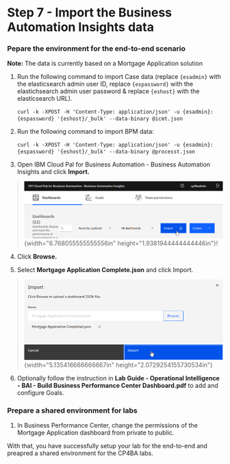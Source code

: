 # Step 7 - Import the Business Automation Insights data

### Pepare the environment for the end-to-end scenario

**Note:** The data is currently based on a Mortgage Application solution

1. Run the following command to import Case data (replace `{esadmin}` with the elasticsearch admin user ID, replace `{espassword}` with the elastichsearch admin user password & replace `{eshost}` with the elasticsearch URL).

   ```
   curl -k -XPOST -H 'Content-Type: application/json' -u {esadmin}:{espassword} '{eshost}/_bulk' --data-binary @icmt.json
   ```

2. Run the following command to import BPM data:

   ```
   curl -k -XPOST -H 'Content-Type: application/json' -u {esadmin}:{espassword} '{eshost}/_bulk' --data-binary @processt.json
   ```
3.  Open IBM Cloud Pal for Business Automation - Business Automation Insights and click **Import.**

> ![](images/BAI-1.png){width="6.768055555555556in" height="1.9381944444444446in"}!

4.  Click **Browse.**

5.  Select **Mortgage Application Complete.json** and click Import.

> ![](images/BAI-2.png){width="5.135416666666667in" height="2.0729254155730534in"}

6.  Optionally follow the instruction in **Lab Guide - Operational Intelligence - BAI - Build Business Performance Center Dashboard.pdf** to add and configure Goals.

 

### Prepare a shared environment for labs

1. In Business Performance Center, change the permissions of the Mortgage Application dashboard from private to public.

With that, you have successfully setup your lab for the end-to-end and preapred a shared environment for the CP4BA labs.



